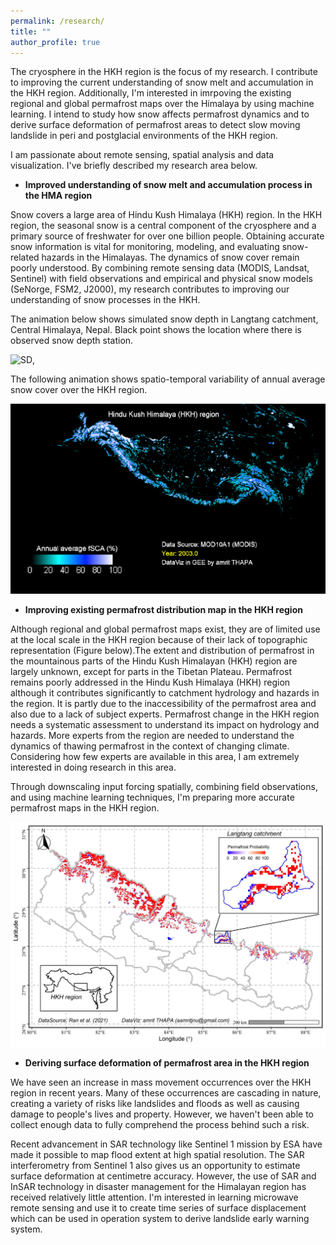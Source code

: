 ```yaml
---
permalink: /research/
title: ""
author_profile: true
---
```


The cryosphere in the HKH region is the focus of my research. I contribute to improving the current understanding of snow melt and accumulation in the HKH region.
Additionally, I'm interested in imrpoving the existing regional and global permafrost maps over the Himalaya by using machine learning. I intend to study  how snow affects permafrost dynamics and to derive surface deformation of permafrost areas to detect slow moving landslide in peri and postglacial environments of the HKH region.

I am passionate about remote sensing, spatial analysis and data visualization.
I've briefly described my research area below.

- **Improved understanding of snow melt and accumulation process in the HMA region**

Snow covers a large area of Hindu Kush Himalaya (HKH) region. In the HKH region, the seasonal snow is a central component of the cryosphere and a primary source of freshwater for over one billion people. Obtaining accurate snow information is vital for monitoring, modeling, and evaluating snow-related hazards in the Himalayas. The dynamics of snow cover remain poorly understood. By combining remote sensing data (MODIS, Landsat, Sentinel) with field observations and empirical and physical snow models (SeNorge, FSM2, J2000), my research contributes to improving our understanding of snow processes in the HKH.

The animation below shows simulated snow depth in Langtang catchment, Central Himalaya, Nepal. Black point shows the location where there is observed snow depth station.

![SD](/images/seNorge_snow_depth.gif), 

The following animation shows spatio-temporal variability of annual average snow cover over the HKH region.

![hkhsd](/images/hkh_annual_fsca_mod10a1.gif)


- **Improving existing permafrost distribution map in the HKH region**

Although regional and global permafrost maps exist, they are of limited use at the local scale in the HKH region because of their lack of topographic representation (Figure below).The extent and distribution of permafrost in the mountainous parts of the Hindu Kush Himalayan (HKH) region are largely unknown, except for parts in the Tibetan Plateau. Permafrost remains poorly addressed in the Hindu Kush Himalaya (HKH) region although it contributes significantly to catchment hydrology and hazards in the region. It is partly due to the inaccessibility of the permafrost area and also due to a lack of subject experts. Permafrost change in the HKH region needs a systematic assessment to understand its impact on hydrology and hazards. More experts from the region are needed to understand the dynamics of thawing permafrost in the context of changing climate. Considering how few experts are available in this area, I am extremely interested in doing research in this area.

Through downscaling input forcing spatially, combining field observations, and using machine learning techniques, I'm preparing more accurate permafrost maps in the HKH region.


![Book logo](/images/306951155_5775285202516503_5596118770848548150_n.jpg)

- **Deriving surface deformation of permafrost area in the HKH region**

We have seen an increase in mass movement occurrences over the HKH region in recent years. Many of these occurrences are cascading in nature, creating a variety of risks like landslides and floods as well as causing damage to people's lives and property. However, we haven't been able to collect enough data to fully comprehend the process behind such a risk.

Recent advancement in SAR technology like Sentinel 1 mission by ESA have made it possible to map flood extent at high spatial resolution. The SAR interferometry from Sentinel 1 also gives us an opportunity to estimate surface deformation at centimetre accuracy. However, the use of SAR and InSAR technology in disaster management for the Himalayan region has received relatively little attention. I'm interested in learning microwave remote sensing and use it to create time series of surface displacement which can be used in operation system to derive landslide early warning system.

